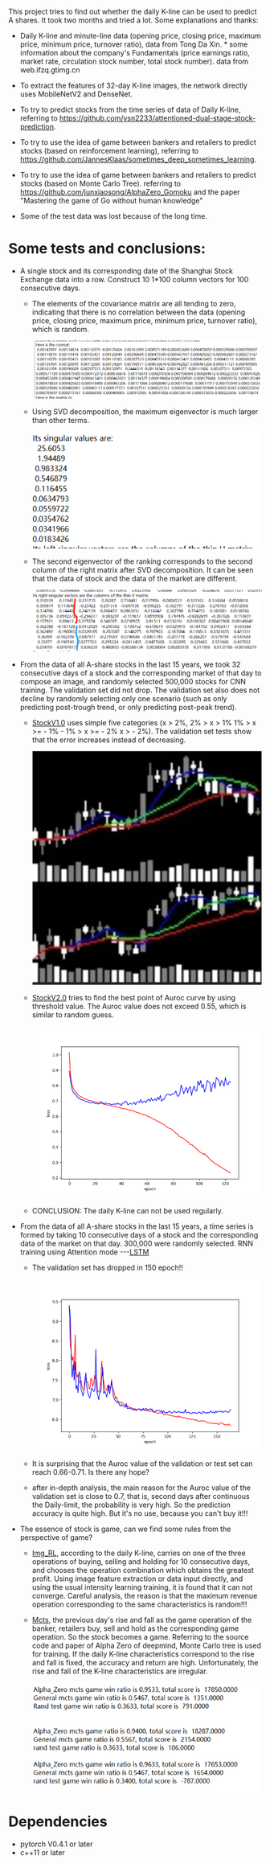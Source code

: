This project tries to find out whether the daily K-line  can be used to predict A shares. It took two months and tried a lot. Some explanations and thanks:   

* Daily K-line and minute-line data (opening price, closing price, maximum price, minimum price, turnover ratio), data from Tong Da Xin.    * some information about the company's Fundamentals (price earnings ratio, market rate, circulation stock number, total stock number). data from web.ifzq.gtimg.cn

* To extract the features of 32-day K-line images, the network directly uses MobileNetV2 and DenseNet.  

* To try to predict stocks from the time series of data of Daily K-line, referring to https://github.com/ysn2233/attentioned-dual-stage-stock-prediction.    

* To try to use the idea of game between bankers and retailers to predict stocks (based on reinforcement learning), referring to https://github.com/JannesKlaas/sometimes_deep_sometimes_learning.  

* To try to use the idea of game between bankers and retailers to predict stocks (based on Monte Carlo Tree). referring to https://github.com/junxiaosong/AlphaZero_Gomoku and the paper "Mastering the game of Go without human knowledge"

* Some of the test data was lost because of the long time.

Some tests and conclusions:
====

* A single stock and its corresponding date of the Shanghai Stock Exchange data into a row. Construct 10 1*100 column vectors for 100 consecutive days.     
   * The elements of the covariance matrix are all tending to zero, indicating that there is no correlation between the data (opening   price, closing price, maximum price, minimum price, turnover ratio), which is random.    
   
     ![](https://github.com/qjchen1972/stock/blob/master/img/covmat.png)

   * Using SVD decomposition, the maximum eigenvector is much larger than other terms. 
   
     ![](https://github.com/qjchen1972/stock/blob/master/img/singular.png)

   * The second eigenvector of the ranking corresponds to the second column of the right matrix after SVD decomposition. It can be seen that the data of stock and the data of the market are different.
   
     ![](https://github.com/qjchen1972/stock/blob/master/img/right.png)


* From the data of all A-share stocks in the last 15 years, we took 32 consecutive days of a stock and the corresponding market of that day to compose an image, and randomly selected 500,000 stocks for CNN training. The validation set did not drop. The validation set also does not decline by randomly selecting only one scenario (such as only predicting post-trough trend, or only predicting post-peak trend).  
   * [StockV1.0](https://github.com/qjchen1972/stock/tree/master/stockV1.0) uses simple five categories (x > 2%, 2% > x > 1% 1% > x >= - 1% - 1% > x >= - 2% x > - 2%). The validation set tests show that the error increases instead of decreasing.
   
     ![](https://github.com/qjchen1972/stock/blob/master/img/000001_20130604.png)
     
   
   * [StockV2.0](https://github.com/qjchen1972/stock/tree/master/stockV2.0) tries to find the best point of Auroc curve by using threshold value. The Auroc value does not exceed 0.55, which is similar to random guess.    
   
     ![](https://github.com/qjchen1972/stock/blob/master/img/stockV2_train_124.png)

   * CONCLUSION: The daily K-line can not be used regularly.


* From the data of all A-share stocks in the last 15 years, a time series is formed by taking 10 consecutive days of a stock and the corresponding data of the market on that day. 300,000 were randomly selected. RNN training using Attention mode ---[LSTM](https://github.com/qjchen1972/stock/tree/master/lstm)    
   * The validation set has dropped in 150 epoch!!   
   
     ![](https://github.com/qjchen1972/stock/blob/master/img/train_164.png)
   
   * It is surprising that the Auroc value of the validation or test set can reach 0.66-0.71. Is there any hope?      
   
   * after in-depth analysis, the main reason for the Auroc value of the validation set is close to 0.7, that is, second days after continuous the Daily-limit, the probability is very high. So the prediction accuracy is quite high. But it's no use, because you can't buy it!!!


* The essence of stock is game, can we find some rules from the perspective of game?    

   * [Img_RL](https://github.com/qjchen1972/dire/blob/master/bone%20suppression/README.md), according to the daily K-line, carries on one of the three operations of buying, selling and holding for 10 consecutive days, and chooses the operation combination which obtains the greatest profit. Using image feature extraction or data input directly, and using the usual intensity learning training, it is found that it can not converge. Careful analysis, the reason is that the maximum revenue operation corresponding to the same characteristics is random!!!  
   
    * [Mcts](https://github.com/qjchen1972/dire/blob/master/bone%20suppression/README.md), the previous day's rise and fall as the game operation of the banker, retailers buy, sell and hold as the corresponding game operation. So the stock becomes a game. Referring to the source code and paper of Alpha Zero of deepmind, Monte Carlo tree is used for training. If the daily K-line characteristics correspond to the rise and fall is fixed, the accuracy and return are high. Unfortunately, the rise and fall of the K-line characteristics are irregular.    
    
       ![](https://github.com/qjchen1972/stock/blob/master/img/score.png)
       
 
Dependencies
====

* pytorch V0.4.1 or later
* c++11 or later
    

